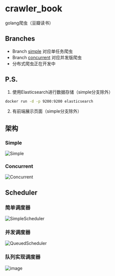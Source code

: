 # crawler_book
golang爬虫（豆瓣读书）

## Branches
- Branch [simple](https://github.com/Transmigration-zhou/crawler_book/tree/simple) 对应单任务爬虫
- Branch [concurrent](https://github.com/Transmigration-zhou/crawler_book/tree/concurrent) 对应并发版爬虫
- 分布式爬虫正在开发中

## P.S.
1. 使用Elasticsearch进行数据存储（simple分支除外）
```bash
docker run -d -p 9200:9200 elasticsearch
```
2. 有前端展示页面（simple分支除外）

## 架构
### Simple
![Simple](https://github.com/Transmigration-zhou/crawler_book/assets/57855015/c637ff4d-33f4-4dc2-b9be-6a65e366104e)

### Concurrent
![Concurrent](https://github.com/Transmigration-zhou/crawler_book/assets/57855015/e49e891f-e3ab-4382-a614-a79f0b20b6a3)

## Scheduler
### 简单调度器
![SimpleScheduler](https://github.com/Transmigration-zhou/crawler_book/assets/57855015/f4279e58-9fea-4551-b48b-6751b63204f0)

### 并发调度器
![QueuedScheduler](https://github.com/Transmigration-zhou/crawler_book/assets/57855015/7bebdc84-664e-432b-9ae0-6bb95a2645f1)

### 队列实现调度器
![image](https://github.com/Transmigration-zhou/crawler_book/assets/57855015/5cf19e48-dd3d-4507-8f71-ad3b5a179a9f)
